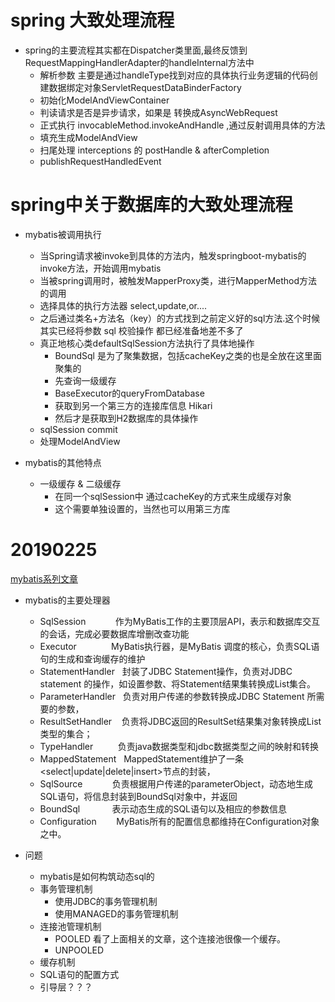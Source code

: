 # spring 大致处理流程
* spring的主要流程其实都在Dispatcher类里面,最终反馈到RequestMappingHandlerAdapter的handleInternal方法中
    * 解析参数 主要是通过handleType找到对应的具体执行业务逻辑的代码创建数据绑定对象ServletRequestDataBinderFactory
    * 初始化ModelAndViewContainer
    * 判读请求是否是异步请求，如果是 转换成AsyncWebRequest
    * 正式执行 invocableMethod.invokeAndHandle ,通过反射调用具体的方法
    * 填充生成ModelAndView
    * 扫尾处理 interceptions 的 postHandle & afterCompletion
    * publishRequestHandledEvent
    
    
# spring中关于数据库的大致处理流程
* mybatis被调用执行
    * 当Spring请求被invoke到具体的方法内，触发springboot-mybatis的invoke方法，开始调用mybatis
    * 当被spring调用时，被触发MapperProxy类，进行MapperMethod方法的调用
    * 选择具体的执行方法器 select,update,or....
    * 之后通过类名+方法名（key）的方式找到之前定义好的sql方法.这个时候其实已经将参数 sql 校验操作 都已经准备地差不多了
    * 真正地核心类defaultSqlSession方法执行了具体地操作
        * BoundSql 是为了聚集数据，包括cacheKey之类的也是全放在这里面聚集的
        * 先查询一级缓存
        * BaseExecutor的queryFromDatabase
        * 获取到另一个第三方的连接库信息 Hikari
        * 然后才是获取到H2数据库的具体操作
    * sqlSession commit
    * 处理ModelAndView
    
* mybatis的其他特点
    * 一级缓存 & 二级缓存
        * 在同一个sqlSession中 通过cacheKey的方式来生成缓存对象
        * 这个需要单独设置的，当然也可以用第三方库
        
        
# 20190225
[mybatis系列文章](https://blog.csdn.net/luanlouis/article/details/40422941)

* mybatis的主要处理器 
    * SqlSession            作为MyBatis工作的主要顶层API，表示和数据库交互的会话，完成必要数据库增删改查功能  
    * Executor              MyBatis执行器，是MyBatis 调度的核心，负责SQL语句的生成和查询缓存的维护  
    * StatementHandler   封装了JDBC Statement操作，负责对JDBC statement 的操作，如设置参数、将Statement结果集转换成List集合。  
    * ParameterHandler   负责对用户传递的参数转换成JDBC Statement 所需要的参数，  
    * ResultSetHandler    负责将JDBC返回的ResultSet结果集对象转换成List类型的集合；  
    * TypeHandler          负责java数据类型和jdbc数据类型之间的映射和转换  
    * MappedStatement   MappedStatement维护了一条<select|update|delete|insert>节点的封装，   
    * SqlSource            负责根据用户传递的parameterObject，动态地生成SQL语句，将信息封装到BoundSql对象中，并返回  
    * BoundSql             表示动态生成的SQL语句以及相应的参数信息  
    * Configuration        MyBatis所有的配置信息都维持在Configuration对象之中。  

* 问题
    * mybatis是如何构筑动态sql的
    * 事务管理机制
        * 使用JDBC的事务管理机制
        * 使用MANAGED的事务管理机制
    * 连接池管理机制
        * POOLED 看了上面相关的文章，这个连接池很像一个缓存。
        * UNPOOLED 
    * 缓存机制
    * SQL语句的配置方式
    * 引导层？？？
